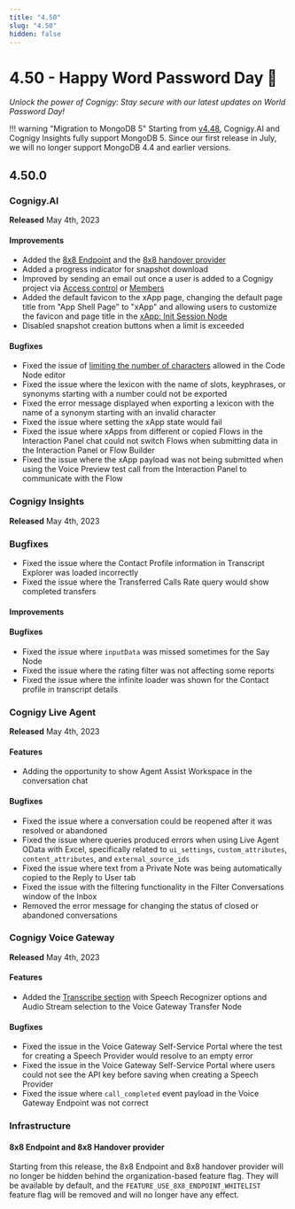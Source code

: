 ```yaml
---
title: "4.50"
slug: "4.50"
hidden: false
---
```


# 4.50 - Happy Word Password Day 🔑

_Unlock the power of Cognigy: Stay secure with our latest updates on World Password Day!_

!!! warning "Migration to MongoDB 5"
    Starting from [v4.48](4.48.md),  Cognigy.AI and Cognigy Insights fully support MongoDB 5. Since our first release in July, we will no longer support MongoDB 4.4 and earlier versions.

## 4.50.0

### Cognigy.AI

**Released** May 4th, 2023

#### Improvements

- Added the [8x8 Endpoint](../ai/endpoints/8x8.md) and the [8x8 handover provider](../ai/handover-providers/8x8.md)
- Added a progress indicator for snapshot download 
- Improved by sending an email out once a user is added to a Cognigy project via [Access control](../ai/tools/user-menu/access-control.md#notifications) or [Members](../ai/resources/manage/members.md#notifications)
- Added the default favicon to the xApp page, changing the default page title from "App Shell Page" to "xApp" and allowing users to customize the favicon and page title in the [xApp: Init Session Node](../ai/flow-nodes/xApp/init-xApp-session.md)
- Disabled snapshot creation buttons when a limit is exceeded

#### Bugfixes

- Fixed the issue of [limiting the number of characters](../ai/flow-nodes/code/code.md#restrictions) allowed in the Code Node editor
- Fixed the issue where the lexicon with the name of slots, keyphrases, or synonyms starting with a number could not be exported
- Fixed the error message displayed when exporting a lexicon with the name of a synonym starting with an invalid character
- Fixed the issue where setting the xApp state would fail
- Fixed the issue where xApps from different or copied Flows in the Interaction Panel chat could not switch Flows when submitting data in the Interaction Panel or Flow Builder
- Fixed the issue where the xApp payload was not being submitted when using the Voice Preview test call from the Interaction Panel to communicate with the Flow

### Cognigy Insights

**Released** May 4th, 2023

### Bugfixes

- Fixed the issue where the Contact Profile information in Transcript Explorer was loaded incorrectly
- Fixed the issue where the Transferred Calls Rate query would show completed transfers

#### Improvements

#### Bugfixes

- Fixed the issue where `inputData` was missed sometimes for the Say Node
- Fixed the issue where the rating filter was not affecting some reports
- Fixed the issue where the infinite loader was shown for the Contact profile in transcript details

### Cognigy Live Agent

**Released** May 4th, 2023

#### Features

- Adding the opportunity to show Agent Assist Workspace in the conversation chat

#### Bugfixes

- Fixed the issue where a conversation could be reopened after it was resolved or abandoned
- Fixed the issue where queries produced errors when using Live Agent OData with Excel, specifically related to `ui_settings`, `custom_attributes`, `content_attributes`, and `external_source_ids`
- Fixed the issue where text from a Private Note was being automatically copied to the Reply to User tab
- Fixed the issue with the filtering functionality in the Filter Conversations window of the Inbox
- Removed the error message for changing the status of closed or abandoned conversations

### Cognigy Voice Gateway

**Released** May 4th, 2023

#### Features

- Added the [Transcribe section](../ai/flow-nodes/vg/transfer.md#transcribe) with Speech Recognizer options and Audio Stream selection to the Voice Gateway Transfer Node

#### Bugfixes

- Fixed the issue in the Voice Gateway Self-Service Portal where the test for creating a Speech Provider would resolve to an empty error
- Fixed the issue in the Voice Gateway Self-Service Portal where users could not see the API key before saving when creating a Speech Provider
- Fixed the issue where `call_completed` event payload in the Voice Gateway Endpoint was not correct

### Infrastructure

#### 8x8 Endpoint and 8x8 Handover provider

Starting from this release, the 8x8 Endpoint and 8x8 handover provider will no longer be hidden behind the organization-based feature flag. They will be available by default, and the `FEATURE_USE_8X8_ENDPOINT_WHITELIST` feature flag will be removed and will no longer have any effect.
